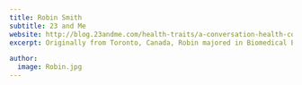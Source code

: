 ```yaml
---
title: Robin Smith
subtitle: 23 and Me
website: http://blog.23andme.com/health-traits/a-conversation-health-content-scientist-robin-smith/
excerpt: Originally from Toronto, Canada, Robin majored in Biomedical Engineering at the University of Toronto. He then moved to Florida for graduate school in the lab of Vance Lemmon at the University of Miami. His PhD thesis focused on identifying transcriptional regulators that allow peripheral neurons, but not central neurons, to regenerate after injury. He came to California for a postdoc, working in the lab of Nadav Ahituv at UCSF to identify and dissect gene regulatory elements in vertebrate development as well as in human metabolism. In early 2013, Robin made the jump to <a href="https://www.23andme.com" rel="prefetch">23 and Me</a>, and has been working as a Scientist on the Product team.

author:
  image: Robin.jpg
---
```

